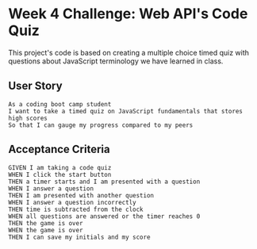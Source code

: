 # Week 4 Challenge: Web API's Code Quiz

This project's code is based on creating a multiple choice timed quiz with questions about JavaScript terminology we have learned in class.


## User Story

```
As a coding boot camp student
I want to take a timed quiz on JavaScript fundamentals that stores high scores
So that I can gauge my progress compared to my peers
```

## Acceptance Criteria

```
GIVEN I am taking a code quiz
WHEN I click the start button
THEN a timer starts and I am presented with a question
WHEN I answer a question
THEN I am presented with another question
WHEN I answer a question incorrectly
THEN time is subtracted from the clock
WHEN all questions are answered or the timer reaches 0
THEN the game is over
WHEN the game is over
THEN I can save my initials and my score
```
